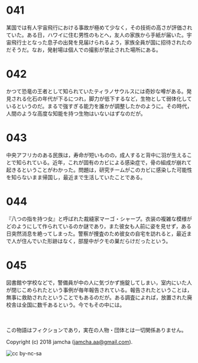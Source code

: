 

# 041

某国では有人宇宙飛行における事故が極めて少なく，その技術の高さが評価されていた。ある日，ハワイに住む男性のもとへ，友人の家族から手紙が届いた。宇宙飛行士となった息子の出発を見届けられるよう，家族全員が国に招待されたのだそうだ。なお，発射場は個人での撮影が禁止された場所にある。  


# 042

かつて恐竜の王者として知られていたティラノサウルスには奇妙な噂がある。発見される化石の年代が下るにつれ，脚力が低下するなど，生物として弱体化しているというのだ。まるで強すぎる能力を誰かが調整したかのように。その時代，人間のような高度な知能を持つ生物はいないはずなのだが。  


# 043

中央アフリカのある民族は，寿命が短いものの，成人すると背中に羽が生えることで知られている。近年，これが固有のカビによる感染症で，骨の組成が崩れて起きるということがわかった。問題は，研究チームがこのカビに感染した可能性を知らないまま帰国し，最近まで生活していたことである。  


# 044

『八つの指を持つ女』と呼ばれた裁縫家マーゴ・シャープ。衣装の複雑な模様がどのようにして作られているのか謎であり，また彼女も人前に姿を見せず，ある日突然消息を絶ってしまった。警察が捜査のため彼女の自宅を訪れると，最近まで人が住んでいた形跡はなく，部屋中がクモの巣だらけだったという。  


# 045

図書館や学校などで，警備員が中の人に気づかず施錠してしまい，室内にいた人が閉じこめられたという事例が毎年報告されている。報告されたということは，無事に救助されたということでもあるのだが。ある調査によれば，放置された廃校舎は全国に数千あるという。今でもその中には。  

<br>  
<br>  
この物語はフィクションであり，実在の人物・団体とは一切関係ありません。  

Copyright (c) 2018 jamcha (jamcha.aa@gmail.com).  

![cc by-nc-sa](https://i.creativecommons.org/l/by-nc-sa/4.0/88x31.png)  

